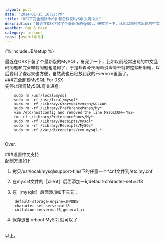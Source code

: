 ```yaml
---
layout: post
date: "2014-01-15 16:28:PM"
title: "OSX下完全删除MySQL和怎样使MySQL支持中文"
description: "最近在OSX下装了个最新版的MySQL，研究了一下，比如以前经常出现的中文乱码问题和完全卸载问题也遇到了，于是趁着今天闲着没事情干脆就把这些都写写，以后要用了查起来也方便，虽然我也已经放到我的Evernote里面了。"
weather: Fog & Haze
category: lessons
tags: [useful东东]
---
```

{% include JB/setup %}

最近在OSX下装了个最新版的MySQL，研究了一下，比如以前经常出现的中文乱码问题和完全卸载问题也遇到了，于是趁着今天闲着没事情干就把这些都谢谢，以后要用了查起来也方便，虽然我也已经放到我的Evernote里面了。
<br>
###完全卸载MySQL For OSX
<br>
先停止所有MySQL有关进程:

		sudo rm /usr/local/mysql
		sudo rm -rf /usr/local/mysql*
		sudo rm -rf /Library/StartupItems/MySQLCOM
		sudo rm -rf /Library/PreferencePanes/My*
		vim /etc/hostconfig and removed the line MYSQLCOM=-YES-
		rm -rf ~/Library/PreferencePanes/My*
		sudo rm -rf /Library/Receipts/mysql*
		sudo rm -rf /Library/Receipts/MySQL*
		sudo rm -rf /var/db/receipts/com.mysql.*
<br>
Over.
<br>

###设置中文支持
<br>
配制方法如下：
<br>
1. 拷贝/usr/local/mysql/support-files下的任意一个*.cnf文件到/etc/my.cnf

2. 在my.cnf文件的［client］后面添加一句default-character-set=utf8

3. 在［mysqld］后面添加如下三句：

		default-storage-engine=INNODB
		character-set-server=utf8
		collation-server=utf8_general_ci
		
4. 保存退出,reboot MySQL就可以了
<br>
以上。